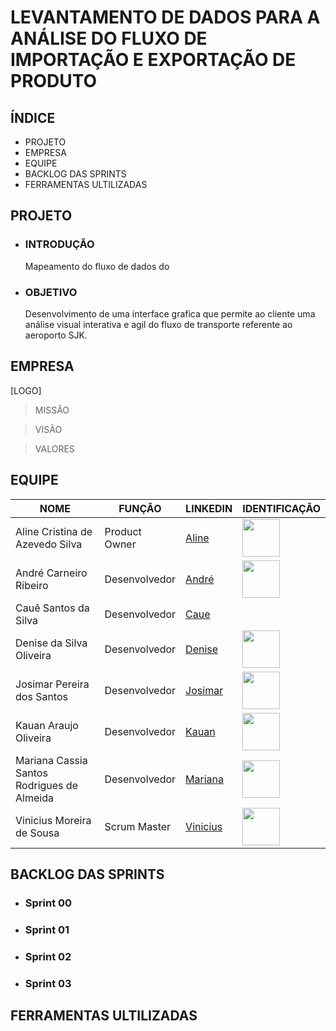 <p align = "center">
 
# LEVANTAMENTO DE DADOS PARA A ANÁLISE DO FLUXO DE IMPORTAÇÃO E EXPORTAÇÃO DE PRODUTO

## ÍNDICE

 + PROJETO 
 + EMPRESA
 + EQUIPE
 + BACKLOG DAS SPRINTS
 + FERRAMENTAS ULTILIZADAS
   

</p>

## PROJETO

- ### INTRODUÇÃO
   Mapeamento do fluxo de dados do
  
- ### OBJETIVO
   Desenvolvimento de uma interface grafica que permite ao cliente uma análise visual interativa e agil do fluxo de transporte referente ao aeroporto SJK.

## EMPRESA

[LOGO]
 
 > MISSÃO

 > VISÃO

 > VALORES

## EQUIPE

|NOME | FUNÇÃO | LINKEDIN | IDENTIFICAÇÃO |
|-----|--------|----------|---------------|
| Aline Cristina de Azevedo Silva | Product Owner | [Aline](https://www.linkedin.com/in/aline-cristina-azevedo-silva-870b22161) |<img src= "" width="60px"> |
| André Carneiro Ribeiro | Desenvolvedor | [André](https://www.linkedin.com/in/andr%C3%A9-carneiro-ribeiro-073b73259) |<img src= "" width="60px"> |
| Cauê Santos da Silva | Desenvolvedor | [Caue](https://br.linkedin.com/in/caue-santos-a01228288)| |<img src= "" width="60px"> |
| Denise da Silva Oliveira | Desenvolvedor | [Denise](https://www.linkedin.com/in/denise-oliveira-32099a287) |<img src= "" width="60px"> |
| Josimar Pereira dos Santos | Desenvolvedor | [Josimar](https://www.linkedin.com/mwlite/profile/me?trk=p_mwlite_feed_updates-secondary_nav) |<img src= "" width="60px"> |
| Kauan Araujo Oliveira | Desenvolvedor | [Kauan]() | <img src= "" width="60px"> | 
| Mariana Cassia Santos Rodrigues de Almeida | Desenvolvedor | [Mariana](https://www.linkedin.com/in/marianac%C3%A1ssia/) |<img src= "" width="60px"> |
| Vinicius Moreira de Sousa | Scrum Master | [Vinicius](https://www.linkedin.com/in/vinicius-moreira-de-sousa-146359287) |<img src= "" width="60px"> |

## BACKLOG DAS SPRINTS

- ### Sprint 00
- ### Sprint 01
- ### Sprint 02
- ### Sprint 03



## FERRAMENTAS ULTILIZADAS 
